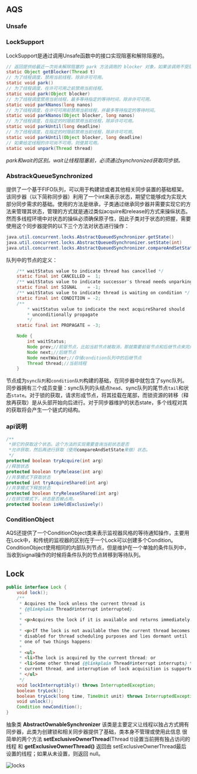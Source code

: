 
## AQS

### Unsafe

### LockSupport

LockSupport是通过调用Unsafe函数中的接口实现阻塞和解除阻塞的。

```java
// 返回提供给最近一次尚未解除阻塞的 park 方法调用的 blocker 对象，如果该调用不受阻塞，则返回 null。
static Object getBlocker(Thread t)
// 为了线程调度，禁用当前线程，除非许可可用。
static void park()
// 为了线程调度，在许可可用之前禁用当前线程。
static void park(Object blocker)
// 为了线程调度禁用当前线程，最多等待指定的等待时间，除非许可可用。
static void parkNanos(long nanos)
// 为了线程调度，在许可可用前禁用当前线程，并最多等待指定的等待时间。
static void parkNanos(Object blocker, long nanos)
// 为了线程调度，在指定的时限前禁用当前线程，除非许可可用。
static void parkUntil(long deadline)
// 为了线程调度，在指定的时限前禁用当前线程，除非许可可用。
static void parkUntil(Object blocker, long deadline)
// 如果给定线程的许可尚不可用，则使其可用。
static void unpark(Thread thread)
```

*park和wait的区别。wait让线程阻塞前，必须通过synchronized获取同步锁。*

### AbstrackQueueSynchronized

提供了一个基于FIFO队列，可以用于构建锁或者其他相关同步装置的基础框架。该同步器（以下简称同步器）利用了一个int来表示状态，期望它能够成为实现大部分同步需求的基础。使用的方法是继承，子类通过继承同步器并需要实现它的方法来管理其状态，管理的方式就是通过类似acquire和release的方式来操纵状态。然而多线程环境中对状态的操纵必须确保原子性，因此子类对于状态的把握，需要使用这个同步器提供的以下三个方法对状态进行操作：

```java
java.util.concurrent.locks.AbstractQueuedSynchronizer.getState()
java.util.concurrent.locks.AbstractQueuedSynchronizer.setState(int)
java.util.concurrent.locks.AbstractQueuedSynchronizer.compareAndSetState(int, int)
```

队列中的节点的定义：

```java
    /** waitStatus value to indicate thread has cancelled */
    static final int CANCELLED =  1;
    /** waitStatus value to indicate successor's thread needs unparking */
    static final int SIGNAL    = -1;
    /** waitStatus value to indicate thread is waiting on condition */
    static final int CONDITION = -2;
    /**
        * waitStatus value to indicate the next acquireShared should
        * unconditionally propagate
        */
    static final int PROPAGATE = -3;

    Node {
        int waitStatus;
        Node prev;//前驱节点，比如当前节点被取消，那就需要前驱节点和后继节点来完成连接。
        Node next;//后继节点
        Node nextWaiter;//存储condition队列中的后继节点
        Thread thread;//当前线程
    }
```

节点成为`sync队列`和`condition队列`构建的基础，在同步器中就包含了sync队列。同步器拥有三个成员变量：sync队列的头结点`head`、sync队列的尾节点`tail`和状态`state`。对于锁的获取，请求形成节点，将其挂载在尾部，而锁资源的转移（释放再获取）是从头部开始向后进行。对于同步器维护的状态state，多个线程对其的获取将会产生一个链式的结构。

### api说明

```java
/**
 *排它的获取这个状态。这个方法的实现需要查询当前状态是否
 *允许获取，然后再进行获取（使用compareAndSetState来做）状态。
 */
protected boolean tryAcquire(int arg)
//释放状态
protected boolean tryRelease(int arg)
//共享模式下获取状态
protected int tryAcquireShared(int arg)
//共享模式下释放状态
protected boolean tryReleaseShared(int arg)	
//在排它模式下，状态是否被占用。
protected boolean isHeldExclusively()	
```

### ConditionObject

AQS还提供了一个ConditionObject类来表示监视器风格的等待通知操作，主要用在Lock中，和传统的监视器的区别在于一个Lock可以创建多个Condition。ConditionObject使用相同的内部队列节点，但是维护在一个单独的条件队列中，当收到signal操作的时候将条件队列的节点转移到等待队列。

## Lock

```java
public interface Lock {
    void lock();
    /**
     * Acquires the lock unless the current thread is
     * {@linkplain Thread#interrupt interrupted}.
     *
     * <p>Acquires the lock if it is available and returns immediately.
     *
     * <p>If the lock is not available then the current thread becomes
     * disabled for thread scheduling purposes and lies dormant until
     * one of two things happens:
     *
     * <ul>
     * <li>The lock is acquired by the current thread; or
     * <li>Some other thread {@linkplain Thread#interrupt interrupts} the
     * current thread, and interruption of lock acquisition is supported.
     * </ul>
     */
    void lockInterruptibly() throws InterruptedException;
    boolean tryLock();
    boolean tryLock(long time, TimeUnit unit) throws InterruptedException;
    void unlock();
    Condition newCondition();
}
```

抽象类 **AbstractOwnableSynchronizer** 该类是主要定义让线程以独占方式拥有同步器，此类为创建锁和相关同步器提供了基础，类本身不管理或使用此信息 很简单的两个方法 **setExclusiveOwnerThread**(Thread t)设置当前拥有独占访问的线程 和 **getExclusiveOwnerThread()** 返回由 setExclusiveOwnerThread最后设置的线程；如果从未设置，则返回 null。

![locks](http://p82ueiq23.bkt.clouddn.com/locks.jpg)